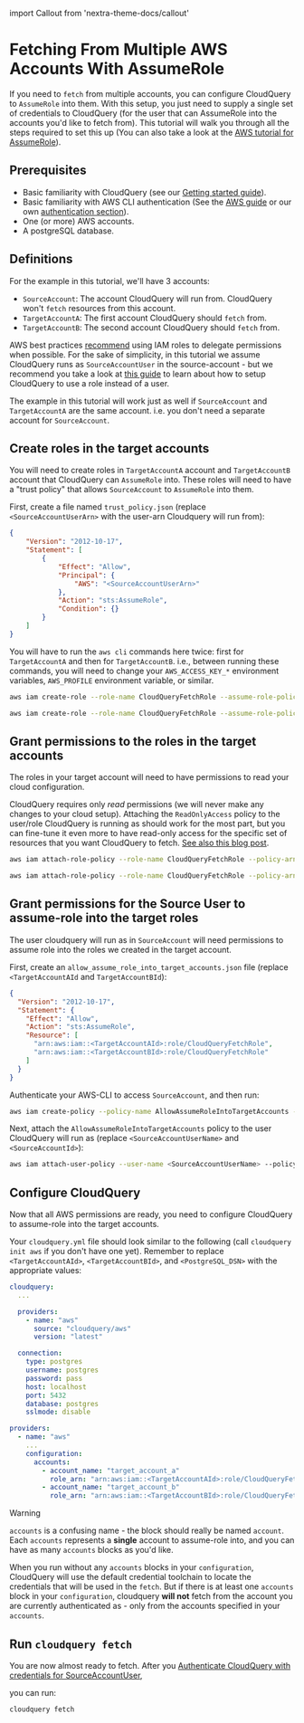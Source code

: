import Callout from 'nextra-theme-docs/callout'

# Fetching From Multiple AWS Accounts With AssumeRole

If you need to `fetch` from multiple accounts, you can configure CloudQuery to `AssumeRole` into them.
With this setup, you just need to supply a single set of credentials to CloudQuery (for the user
that can AssumeRole into the accounts you'd like to fetch from). This tutorial will walk you through all the
steps required to set this up (You can also take a look at the [AWS tutorial for AssumeRole](https://docs.aws.amazon.com/IAM/latest/UserGuide/tutorial_cross-account-with-roles.html)).

## Prerequisites

- Basic familiarity with CloudQuery (see our [Getting started guide](../getting-started/getting-started-with-aws)).
- Basic familiarity with AWS CLI authentication (See the [AWS guide](https://docs.aws.amazon.com/cli/latest/userguide/cli-chap-configure.html) or our own [authentication section](../getting-started/getting-started-with-aws#authenticate-with-aws)).
- One (or more) AWS accounts.
- A postgreSQL database.

## Definitions

For the example in this tutorial, we'll have 3 accounts:

- `SourceAccount`: The account CloudQuery will run from. CloudQuery won't `fetch` resources from this account.
- `TargetAccountA`: The first account CloudQuery should `fetch` from.
- `TargetAccountB`: The second account CloudQuery should `fetch` from.

<Callout type="warning">

AWS best practices [recommend](https://docs.aws.amazon.com/IAM/latest/UserGuide/best-practices.html#delegate-using-roles) using
IAM roles to delegate permissions when possible. For the sake of simplicity, in this tutorial we assume
CloudQuery runs as `SourceAccountUser` in the source-account - but we recommend you take a look at
[this guide](https://docs.aws.amazon.com/cli/latest/userguide/cli-configure-role.html) to learn about how to
setup CloudQuery to use a role instead of a user.

</Callout>

<Callout type="info">

The example in this tutorial will work just as well if `SourceAccount` and `TargetAccountA` are the same account.
i.e. you don't need a separate account for `SourceAccount`.

</Callout>

## Create roles in the target accounts

You will need to create roles in `TargetAccountA` account and `TargetAccountB` account that CloudQuery can `AssumeRole` into.
These roles will need to have a "trust policy" that allows `SourceAccount` to `AssumeRole` into them.

First, create a file named `trust_policy.json` (replace `<SourceAccountUserArn>` with the user-arn Cloudquery will run from):

```json title="trust_policy.json"
{
    "Version": "2012-10-17",
    "Statement": [
        {
            "Effect": "Allow",
            "Principal": {
                "AWS": "<SourceAccountUserArn>"
            },
            "Action": "sts:AssumeRole",
            "Condition": {}
        }
    ]
}
```

You will have to run the `aws cli` commands here twice: first for `TargetAccountA` and then for `TargetAccountB`.
i.e., between running these commands, you will need to change your `AWS_ACCESS_KEY_*` environment variables,
`AWS_PROFILE` environment variable, or similar.

```bash title="AWS CLI commands for TargetAccountA"
aws iam create-role --role-name CloudQueryFetchRole --assume-role-policy-document file://trust_policy.json
```

```bash title="AWS CLI commands for TargetAccountB"
aws iam create-role --role-name CloudQueryFetchRole --assume-role-policy-document file://trust_policy.json
```

## Grant permissions to the roles in the target accounts

The roles in your target account will need to have permissions to read your cloud configuration.

<Callout type="info">

CloudQuery requires only _read_ permissions (we will never make any changes to your cloud setup).
Attaching the `ReadOnlyAccess` policy to the user/role CloudQuery is running as should work for the most part,
but you can fine-tune it even more to have read-only access for the specific set of resources that you want
CloudQuery to fetch.
[See also this blog post](https://alestic.com/2015/10/aws-iam-readonly-too-permissive/).

</Callout>

```bash title="AWS CLI commands for TargetAccountA"
aws iam attach-role-policy --role-name CloudQueryFetchRole --policy-arn arn:aws:iam::aws:policy/ReadOnlyAccess
```

```bash title="AWS CLI commands for TargetAccountB"
aws iam attach-role-policy --role-name CloudQueryFetchRole --policy-arn arn:aws:iam::aws:policy/ReadOnlyAccess
```

## Grant permissions for the Source User to assume-role into the target roles

The user cloudquery will run as in `SourceAccount` will need permissions to assume role into the roles we
created in the target account.

First, create an `allow_assume_role_into_target_accounts.json` file (replace `<TargetAccountAId` and `TargetAccountBId`):

```json title="allow_assume_role_into_target_accounts.json"
{
  "Version": "2012-10-17",
  "Statement": {
    "Effect": "Allow",
    "Action": "sts:AssumeRole",
    "Resource": [
      "arn:aws:iam::<TargetAccountAId>:role/CloudQueryFetchRole",
      "arn:aws:iam::<TargetAccountBId>:role/CloudQueryFetchRole"
    ]
  }
}
```

Authenticate your AWS-CLI to access `SourceAccount`, and then run:

```bash title="AWS CLI Commands for SourceAccount"
aws iam create-policy --policy-name AllowAssumeRoleIntoTargetAccounts --policy-document file://allow_assume_role_into_target_accounts.json
```

Next, attach the `AllowAssumeRoleIntoTargetAccounts` policy to the user CloudQuery will run as (replace `<SourceAccountUserName>` and `<SourceAccountId>`):

```bash title="AWS CLI Commands for SourceAccount"
aws iam attach-user-policy --user-name <SourceAccountUserName> --policy-arn "arn:aws:iam::<SourceAccountId>:policy/AllowAssumeRoleIntoTargetAccounts"
```

## Configure CloudQuery

Now that all AWS permissions are ready, you need to configure CloudQuery to assume-role into the target accounts.

Your `cloudquery.yml` file should look similar to the following (call `cloudquery init aws` if you don't have one yet).
Remember to replace `<TargetAccountAId>`, `<TargetAccountBId>`, and `<PostgreSQL_DSN>` with the appropriate values:

```yaml title="cloudquery.yml"
cloudquery:
  ...

  providers:
    - name: "aws"
      source: "cloudquery/aws"
      version: "latest"

  connection:
    type: postgres
    username: postgres
    password: pass
    host: localhost
    port: 5432
    database: postgres
    sslmode: disable

providers:
  - name: "aws"
    ...
    configuration:
      accounts:
        - account_name: "target_account_a"
          role_arn: "arn:aws:iam::<TargetAccountAId>:role/CloudQueryFetchRole"
        - account_name: "target_account_b"
          role_arn: "arn:aws:iam::<TargetAccountBId>:role/CloudQueryFetchRole"

```

<Callout type="warning">

Warning

`accounts` is a confusing name - the block should really be named `account`. Each `accounts` represents a **single** account
to assume-role into, and you can have as many `accounts` blocks as you'd like.

</Callout>

<Callout type="info">

When you run without any `accounts` blocks in your `configuration`, CloudQuery will use the default credential
toolchain to locate the credentials that will be used in the `fetch`.
But if there is at least one `accounts` block in your `configuration`, cloudquery **will not** fetch from the
account you are currently authenticated as - only from the accounts specified in
your `accounts`.

</Callout>

## Run `cloudquery fetch`

You are now almost ready to fetch. After you
[Authenticate CloudQuery with credentials for SourceAccountUser](../getting-started/getting-started-with-aws#authenticate-with-aws),

you can run:

```bash title="Authenticated as SourceAccountUser"
cloudquery fetch
```
